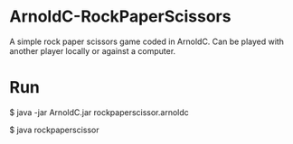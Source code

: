 # ArnoldC-RockPaperScissors
A simple rock paper scissors game coded in ArnoldC. Can be played with another player locally or against a computer.

# Run
$ java -jar ArnoldC.jar rockpaperscissor.arnoldc

$ java rockpaperscissor
